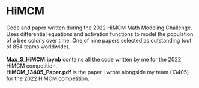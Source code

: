 # HiMCM
Code and paper written during the 2022 HiMCM Math Modeling Challenge. Uses differential equations and activation functions to model the population of a bee colony over time.  One of nine papers selected as outstanding (out of 854 teams worldwide).
<br> <br>
**Max_S_HiMCM.ipynb** contains all the code written by me for the 2022 HiMCM competition.<br>
**HiMCM_13405_Paper.pdf** is the paper I wrote alongside my team (13405) for the 2022 HiMCM competition.
